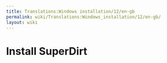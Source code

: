 ```yaml
---
title: Translations:Windows installation/12/en-gb
permalink: wiki/Translations:Windows_installation/12/en-gb/
layout: wiki
---
```


# Install SuperDirt
